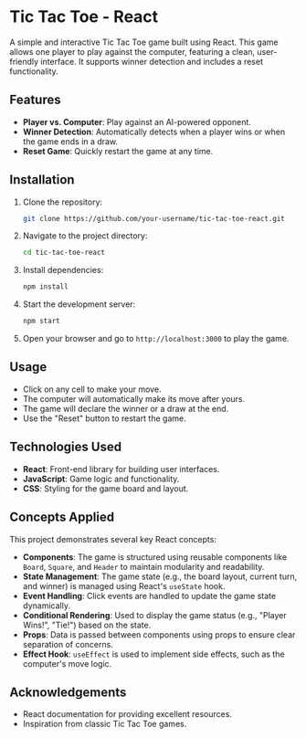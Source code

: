 # Tic Tac Toe - React

A simple and interactive Tic Tac Toe game built using React. This game allows one player to play against the computer, featuring a clean, user-friendly interface. It supports winner detection and includes a reset functionality.

## Features

- **Player vs. Computer**: Play against an AI-powered opponent.
- **Winner Detection**: Automatically detects when a player wins or when the game ends in a draw.
- **Reset Game**: Quickly restart the game at any time.

## Installation

1. Clone the repository:
   ```bash
   git clone https://github.com/your-username/tic-tac-toe-react.git
   ```

2. Navigate to the project directory:
   ```bash
   cd tic-tac-toe-react
   ```

3. Install dependencies:
   ```bash
   npm install
   ```

4. Start the development server:
   ```bash
   npm start
   ```

5. Open your browser and go to `http://localhost:3000` to play the game.

## Usage

- Click on any cell to make your move.
- The computer will automatically make its move after yours.
- The game will declare the winner or a draw at the end.
- Use the "Reset" button to restart the game.

## Technologies Used

- **React**: Front-end library for building user interfaces.
- **JavaScript**: Game logic and functionality.
- **CSS**: Styling for the game board and layout.

## Concepts Applied

This project demonstrates several key React concepts:

- **Components**: The game is structured using reusable components like `Board`, `Square`, and `Header` to maintain modularity and readability.
- **State Management**: The game state (e.g., the board layout, current turn, and winner) is managed using React's `useState` hook.
- **Event Handling**: Click events are handled to update the game state dynamically.
- **Conditional Rendering**: Used to display the game status (e.g., "Player Wins!", "Tie!") based on the state.
- **Props**: Data is passed between components using props to ensure clear separation of concerns.
- **Effect Hook**: `useEffect` is used to implement side effects, such as the computer's move logic.


## Acknowledgements

- React documentation for providing excellent resources.
- Inspiration from classic Tic Tac Toe games.
